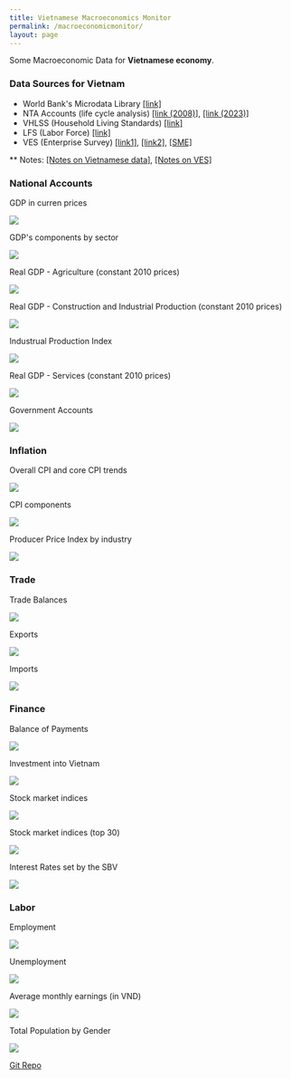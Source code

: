 ```yaml
---
title: Vietnamese Macroeconomics Monitor
permalink: /macroeconomicmonitor/
layout: page
---
```


Some Macroeconomic Data for **Vietnamese economy**.

### Data Sources for Vietnam

- World Bank's Microdata Library [[link]](https://microdata.worldbank.org/index.php/catalog?page=1&sk=vietnam&country%5B%5D=196&sort_by=rank&sort_order=desc&ps=15)
- NTA Accounts (life cycle analysis) [[link (2008)]](https://ntaccounts.org/web/nta/show), [[link (2023)]](https://vietnam.unfpa.org/en/publications/overview-viet-nam-national-transfer-accounts-key-findings-and-policy-implications)
- VHLSS (Household Living Standards) [[link]](https://github.com/thanhqtran/dataset/tree/main/vietnam/VHLSS) 
- LFS (Labor Force) [[link]](https://www.ilo.org/surveyLib/index.php/catalog/LFS/?page=1&country%5B%5D=196&ps=15&repo=LFS)
- VES (Enterprise Survey) [[link1]](https://dulieunghiencuu.com/shop/subcategory/survey), [[link2]](https://microdata.worldbank.org/index.php/catalog/2664/get-microdata), [[SME]](https://www.wider.unu.edu/database/viet-nam-sme-database)

** Notes: [[Notes on Vietnamese data]](https://sites.google.com/site/briandmccaig/notes-on-vhlsss), [[Notes on VES]](https://www.wider.unu.edu/database/viet-nam-data)


### National Accounts

GDP in curren prices

![](https://github.com/thanhqtran/gso-macro-monitor/raw/main/generated_gif/gdp_na.gif?raw=true)

GDP's components by sector

![](https://github.com/thanhqtran/gso-macro-monitor/blob/main/generated_gif/gdp_sector.gif?raw=true)

Real GDP - Agriculture (constant 2010 prices)

![](https://github.com/thanhqtran/gso-macro-monitor/blob/main/generated_gif/Real%20GDP%20Agriculture.gif?raw=true)

Real GDP - Construction and Industrial Production (constant 2010 prices)

![](https://github.com/thanhqtran/gso-macro-monitor/blob/main/generated_gif/Real%20GDP%20Construction%20and%20Industry.gif?raw=true)

Industrual Production Index

![](https://github.com/thanhqtran/gso-macro-monitor/blob/main/generated_gif/iip.gif?raw=true)

Real GDP - Services (constant 2010 prices)

![](https://github.com/thanhqtran/gso-macro-monitor/blob/main/generated_gif/Real%20GDP%20Services.gif?raw=true)

Government Accounts

![](https://github.com/thanhqtran/dataset/blob/main/vietnam/mofbalance/budget.gif?raw=true)

### Inflation

Overall CPI and core CPI trends

![](https://github.com/thanhqtran/gso-macro-monitor/blob/main/generated_gif/cpi.gif?raw=true)

CPI components

![](https://github.com/thanhqtran/gso-macro-monitor/blob/main/generated_gif/CPI%20Components.gif?raw=true)

Producer Price Index by industry

![](https://github.com/thanhqtran/gso-macro-monitor/blob/main/generated_gif/Producer%20Price%20Index.gif?raw=true)

### Trade

Trade Balances

![](https://github.com/thanhqtran/gso-macro-monitor/blob/main/generated_gif/trade.gif?raw=true)

Exports

![](https://github.com/thanhqtran/gso-macro-monitor/blob/main/generated_gif/Export.gif?raw=true)

Imports

![](https://github.com/thanhqtran/gso-macro-monitor/blob/main/generated_gif/Import.gif?raw=true)

### Finance

Balance of Payments

![](https://github.com/thanhqtran/gso-macro-monitor/raw/main/generated_gif/BOP.gif?raw=true)

Investment into Vietnam

![](https://github.com/thanhqtran/gso-macro-monitor/blob/main/generated_gif/Investment.gif?raw=true)

Stock market indices

![](https://github.com/thanhqtran/gso-macro-monitor/blob/main/generated_gif/Stock%20Main%20Indices.gif?raw=true)

Stock market indices (top 30)

![](https://github.com/thanhqtran/gso-macro-monitor/blob/main/generated_gif/Stock%20Main%20Indices%20Top%2030.gif?raw=true)

Interest Rates set by the SBV

![](https://github.com/thanhqtran/gso-macro-monitor/blob/main/generated_gif/Interest%20Rates.gif?raw=true)

### Labor

Employment

![](https://github.com/thanhqtran/gso-macro-monitor/blob/main/generated_gif/Employment.gif?raw=true)

Unemployment

![](https://github.com/thanhqtran/gso-macro-monitor/blob/main/generated_gif/Unemployment.gif?raw=true)

Average monthly earnings (in VND)

![](https://github.com/thanhqtran/gso-macro-monitor/blob/main/generated_gif/Earnings.gif?raw=true)

Total Population by Gender

![](https://github.com/thanhqtran/gso-macro-monitor/blob/main/generated_gif/Population.gif?raw=true)


[Git Repo](https://github.com/thanhqtran/gso-macro-monitor)
